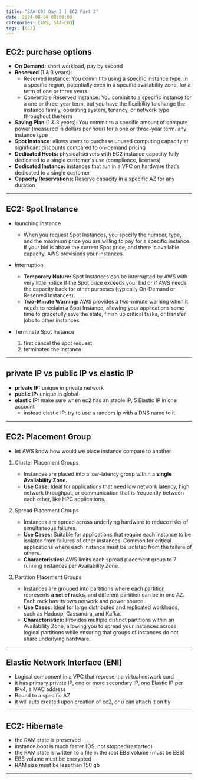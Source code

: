 ```yaml
---
title: "SAA-C03 Day 3 | EC2 Part 2"
date: 2024-08-08 00:00:00
categories: [AWS, SAA-C03]
tags: [EC2]
---
```


## EC2: purchase options
- **On Demand:** short workload, pay by second
- **Reserved** (1 & 3 years): 
  - Reserved instance: You commit to using a specific instance type, in a specific region, potentially even in a specific availability zone, for a term of one or three years.
  - Convertible Reserved Instance: You commit to a specific instance for a one or three-year term, but you have the flexibility to change the instance family, operating system, tenancy, or network type throughout the term
- **Saving Plan** (1 & 3 years): You commit to a specific amount of compute power (measured in dollars per hour) for a one or three-year term. any instance type
- **Spot Instance**: allows users to purchase unused computing capacity at significant discounts compared to on-demand pricing
- **Dedicated Hosts:** physical servers with EC2 instance capacity fully dedicated to a single customer's use (compliance, licenses)
- **Dedicated Instance:**  instances that run in a VPC on hardware that's dedicated to a single customer
- **Capacity Reservations:**  Reserve capacity in a specific AZ for any duration

---

## EC2: Spot Instance
- launching instance
  - When you request Spot Instances, you specify the number, type, and the maximum price you are willing to pay for a specific instance.
  If your bid is above the current Spot price, and there is available capacity, AWS provisions your instances.

- Interruption
  - **Temporary Nature:** Spot Instances can be interrupted by AWS with very little notice if the Spot price exceeds your bid or if AWS needs the capacity back for other purposes (typically On-Demand or Reserved Instances).
  - **Two-Minute Warning:** AWS provides a two-minute warning when it needs to reclaim a Spot Instance, allowing your applications some time to gracefully save the state, finish up critical tasks, or transfer jobs to other instances.

- Terminate Spot Instance
  1. first cancel the spot request
  2. terminated the instance

---

## private IP vs public IP vs elastic IP
- **private IP:** unique in private network
- **public IP:** unique in global
- **elastic IP:** make sure when ec2 has an stable IP, 5 Elastic IP in one account
  - instead elastic IP: try to use a random Ip with a DNS name to it

---

## EC2: Placement Group
- let AWS know how would we place instance compare to another

1. Cluster Placement Groups
   - Instances are placed into a low-latency group within a **single Availability Zone.**
   - **Use Case:** Ideal for applications that need low network latency, high network throughput, or communication that is frequently between each other, like HPC applications.

2. Spread Placement Groups
   - Instances are spread across underlying hardware to reduce risks of simultaneous failures.
   - **Use Cases:** Suitable for applications that require each instance to be isolated from failures of other instances. Common for critical applications where each instance must be isolated from the failure of others.
   - **Characteristics:** AWS limits each spread placement group to 7 running instances per Availability Zone.

3. Partition Placement Groups
   - Instances are grouped into partitions where each partition represents **a set of racks**, and different partition can be in one AZ. Each rack has its own network and power source.
   - **Use Cases:** Ideal for large distributed and replicated workloads, such as Hadoop, Cassandra, and Kafka.
   - **Characteristics:** Provides multiple distinct partitions within an Availability Zone, allowing you to spread your instances across logical partitions while ensuring that groups of instances do not share underlying hardware.

---

## Elastic Network Interface (ENI)
- Logical component in a VPC that represent a virtual network card
- it has primary private IP, one or more secondary IP, one Elastic IP per IPv4, a MAC address
- Bound to a specific AZ
- it will auto created upon creation of ec2, or u can attach it on fly

---

## EC2: Hibernate
- the RAM state is preserved
- instance boot is much faster (OS, not stopped/restarted)
- the RAM state is written to a file in the root EBS volume (must be EBS)
- EBS volume must be encrypted
- RAM size must be less than 150 gb

---
